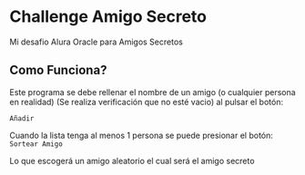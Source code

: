 <h1>Challenge Amigo Secreto</h1>
Mi desafio Alura Oracle para Amigos Secretos

<h2>Como Funciona?</h2>
Este programa se debe rellenar el nombre de un amigo
(o cualquier persona en realidad) (Se realiza verificación que no esté vacio) al pulsar el botón:

```Añadir```

Cuando la lista tenga al menos 1 persona se puede presionar el botón:
```Sortear Amigo```

Lo que escogerá un amigo aleatorio el cual será el amigo secreto
